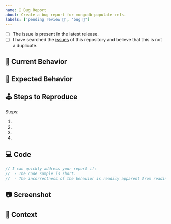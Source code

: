 ```yaml
---
name: 🐛 Bug Report
about: Create a bug report for mongodb-populate-refs.
labels: ['pending review 👀', 'bug 🐛']
---
```


<!-- Provide a general summary of the issue in the Title above -->

<!-- Checked checkbox should look like this: [x] -->

- [ ] The issue is present in the latest release.
- [ ] I have searched the [issues](https://github.com/Lchemist/mongodb-populate-refs/issues) of this repository and believe that this is not a duplicate.

## 🙁 Current Behavior

<!-- Describe what happens instead of the expected behavior. -->

## 🤔 Expected Behavior

<!-- Describe what should happen. -->

## 🕹 Steps to Reproduce

<!-- Provide an unambiguous set of steps to reproduce this bug. -->

Steps:

1.
2.
3.
4.

## 💻 Code

<!-- Post the relevant code sample here. -->

```ts
// I can quickly address your report if:
//  - The code sample is short.
//  - The incorrectness of the behavior is readily apparent from reading the sample.
```

## 📷 Screenshot

<!-- If applicable, add screenshots to help explain your problem. -->

## 🔦 Context

<!-- Add any other context about the problem here. -->
